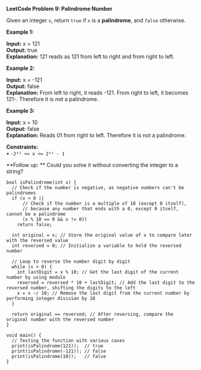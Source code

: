 **LeetCode Problem 9: Palindrome Number**

Given an integer `x`, return `true` if `x` is a **palindrome**, and `false` otherwise.



**Example 1:** <br>

**Input:** x = 121 <br>
**Output:** true <br>
**Explanation:** 121 reads as 121 from left to right and from right to left.<br>



**Example 2:** <br>

**Input:** x = -121 <br>
**Output:** false <br>
**Explanation:** From left to right, it reads -121. From right to left, it becomes 121-. Therefore it is not a palindrome.<br>

**Example 3:** <br>

**Input:** x = 10 <br>
**Output:** false <br>
**Explanation:** Reads 01 from right to left. Therefore it is not a palindrome.<br>

**Constraints:** <br>
• `-2³¹ <= x <= 2³¹ - 1`

**Follow up: ** Could you solve it without converting the integer to a string?
```
bool isPalindrome(int x) {
  // Check if the number is negative, as negative numbers can't be palindromes
  if (x < 0 || 
      // Check if the number is a multiple of 10 (except 0 itself),
      // because any number that ends with a 0, except 0 itself, cannot be a palindrome
      (x % 10 == 0 && x != 0)) 
    return false;

  int original = x; // Store the original value of x to compare later with the reversed value
  int reversed = 0; // Initialize a variable to hold the reversed number

  // Loop to reverse the number digit by digit
  while (x > 0) {
    int lastDigit = x % 10; // Get the last digit of the current number by using modulo
    reversed = reversed * 10 + lastDigit; // Add the last digit to the reversed number, shifting the digits to the left
    x = x ~/ 10; // Remove the last digit from the current number by performing integer division by 10
  }

  return original == reversed; // After reversing, compare the original number with the reversed number
}

void main() {
  // Testing the function with various cases
  print(isPalindrome(121));  // true
  print(isPalindrome(-121)); // false
  print(isPalindrome(10));   // false
}
```
